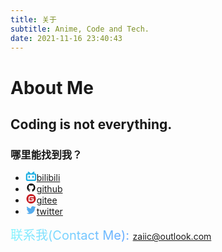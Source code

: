 ```yaml
---
title: 关于
subtitle: Anime, Code and Tech.
date: 2021-11-16 23:40:43
---
```

# About Me
## Coding is not everything.
### 哪里能找到我？
- <svg t="1639307212712" class="icon" viewBox="0 0 1129 1024" version="1.1" xmlns="http://www.w3.org/2000/svg" p-id="2028" width="18" height="15"><path d="M234.909 9.656a80.468 80.468 0 0 1 68.398 0 167.374 167.374 0 0 1 41.843 30.578l160.937 140.82h115.07l160.936-140.82a168.983 168.983 0 0 1 41.843-30.578A80.468 80.468 0 0 1 930.96 76.445a80.468 80.468 0 0 1-17.703 53.914 449.818 449.818 0 0 1-35.406 32.187 232.553 232.553 0 0 1-22.531 18.508h100.585a170.593 170.593 0 0 1 118.289 53.109 171.397 171.397 0 0 1 53.914 118.288v462.693a325.897 325.897 0 0 1-4.024 70.007 178.64 178.64 0 0 1-80.468 112.656 173.007 173.007 0 0 1-92.539 25.75h-738.7a341.186 341.186 0 0 1-72.421-4.024A177.835 177.835 0 0 1 28.91 939.065a172.202 172.202 0 0 1-27.36-92.539V388.662a360.498 360.498 0 0 1 0-66.789A177.03 177.03 0 0 1 162.487 178.64h105.414c-16.899-12.07-31.383-26.555-46.672-39.43a80.468 80.468 0 0 1-25.75-65.984 80.468 80.468 0 0 1 39.43-63.57M216.4 321.873a80.468 80.468 0 0 0-63.57 57.937 108.632 108.632 0 0 0 0 30.578v380.615a80.468 80.468 0 0 0 55.523 80.469 106.218 106.218 0 0 0 34.601 5.632h654.208a80.468 80.468 0 0 0 76.444-47.476 112.656 112.656 0 0 0 8.047-53.109v-354.06a135.187 135.187 0 0 0 0-38.625 80.468 80.468 0 0 0-52.304-54.719 129.554 129.554 0 0 0-49.89-7.242H254.22a268.764 268.764 0 0 0-37.82 0z m0 0" fill="#20B0E3" p-id="2029"></path><path d="M348.369 447.404a80.468 80.468 0 0 1 55.523 18.507 80.468 80.468 0 0 1 28.164 59.547v80.468a80.468 80.468 0 0 1-16.094 51.5 80.468 80.468 0 0 1-131.968-9.656 104.609 104.609 0 0 1-10.46-54.719v-80.468a80.468 80.468 0 0 1 70.007-67.593z m416.02 0a80.468 80.468 0 0 1 86.102 75.64v80.468a94.148 94.148 0 0 1-12.07 53.11 80.468 80.468 0 0 1-132.773 0 95.757 95.757 0 0 1-12.875-57.133V519.02a80.468 80.468 0 0 1 70.007-70.812z m0 0" fill="#20B0E3" p-id="2030"></path></svg>[bilibili](https://space.bilibili.com/27258487)
- <svg t="1639307339123" class="icon" viewBox="0 0 1024 1024" version="1.1" xmlns="http://www.w3.org/2000/svg" p-id="2832" width="18" height="15"><path d="M511.6 76.3C264.3 76.2 64 276.4 64 523.5 64 718.9 189.3 885 363.8 946c23.5 5.9 19.9-10.8 19.9-22.2v-77.5c-135.7 15.9-141.2-73.9-150.3-88.9C215 726 171.5 718 184.5 703c30.9-15.9 62.4 4 98.9 57.9 26.4 39.1 77.9 32.5 104 26 5.7-23.5 17.9-44.5 34.7-60.8-140.6-25.2-199.2-111-199.2-213 0-49.5 16.3-95 48.3-131.7-20.4-60.5 1.9-112.3 4.9-120 58.1-5.2 118.5 41.6 123.2 45.3 33-8.9 70.7-13.6 112.9-13.6 42.4 0 80.2 4.9 113.5 13.9 11.3-8.6 67.3-48.8 121.3-43.9 2.9 7.7 24.7 58.3 5.5 118 32.4 36.8 48.9 82.7 48.9 132.3 0 102.2-59 188.1-200 212.9 23.5 23.2 38.1 55.4 38.1 91v112.5c0.8 9 0 17.9 15 17.9 177.1-59.7 304.6-227 304.6-424.1 0-247.2-200.4-447.3-447.5-447.3z" p-id="2833"></path></svg>[github](https://github.com/zaiic)
- <svg t="1639307367824" class="icon" viewBox="0 0 1024 1024" version="1.1" xmlns="http://www.w3.org/2000/svg" p-id="3007" width="18" height="15"><path d="M512 1024C229.222 1024 0 794.778 0 512S229.222 0 512 0s512 229.222 512 512-229.222 512-512 512z m259.149-568.883h-290.74a25.293 25.293 0 0 0-25.292 25.293l-0.026 63.206c0 13.952 11.315 25.293 25.267 25.293h177.024c13.978 0 25.293 11.315 25.293 25.267v12.646a75.853 75.853 0 0 1-75.853 75.853h-240.23a25.293 25.293 0 0 1-25.267-25.293V417.203a75.853 75.853 0 0 1 75.827-75.853h353.946a25.293 25.293 0 0 0 25.267-25.292l0.077-63.207a25.293 25.293 0 0 0-25.268-25.293H417.152a189.62 189.62 0 0 0-189.62 189.645V771.15c0 13.977 11.316 25.293 25.294 25.293h372.94a170.65 170.65 0 0 0 170.65-170.65V480.384a25.293 25.293 0 0 0-25.293-25.267z" fill="#C71D23" p-id="3008"></path></svg>[gitee](https://gitee.com/mistgc)
- <svg t="1639307397682" class="icon" viewBox="0 0 1024 1024" version="1.1" xmlns="http://www.w3.org/2000/svg" p-id="3805" width="18" height="15"><path d="M1024 186.368a410.325333 410.325333 0 0 1-120.618667 33.877333 214.954667 214.954667 0 0 0 92.373334-119.125333 413.781333 413.781333 0 0 1-133.504 52.181333A207.189333 207.189333 0 0 0 708.949333 85.333333c-115.968 0-210.005333 96.426667-210.005333 215.424 0 16.896 1.792 33.28 5.376 49.066667-174.592-9.002667-329.386667-94.72-433.066667-225.152a219.306667 219.306667 0 0 0-28.416 108.373333c0 74.709333 37.12 140.672 93.44 179.328a206.250667 206.250667 0 0 1-95.146666-26.88v2.645334c0 104.405333 72.405333 191.488 168.533333 211.2a200.32 200.32 0 0 1-55.296 7.594666c-13.525333 0-26.752-1.28-39.552-3.84 26.709333 85.589333 104.277333 147.882667 196.224 149.546667A414.805333 414.805333 0 0 1 0 841.941333 584.96 584.96 0 0 0 322.048 938.666667c386.474667 0 597.76-328.192 597.76-612.906667 0-9.386667-0.213333-18.730667-0.554667-27.904 41.045333-30.378667 76.672-68.266667 104.746667-111.488" fill="#55ACEE" p-id="3806"></path></svg>[twitter](https://twitter.com/mistgc_)

<a href="mailto:zaiic@outlook.com" style="background-image: linear-gradient(120deg, #89f7fe 0%, #66a6ff 100%); -webkit-background-clip: text; color: transparent; font-size: 20px;">联系我(Contact Me): zaiic@outlook.com</a>

